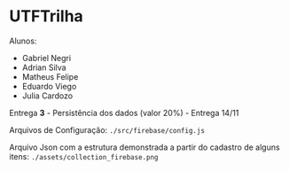 # UTFTrilha

Alunos:
- Gabriel Negri
- Adrian Silva
- Matheus Felipe
- Eduardo Viego
- Julia Cardozo

Entrega **3** - Persistência dos dados (valor 20%) - Entrega 14/11

Arquivos de Configuração: `./src/firebase/config.js`

Arquivo Json com a estrutura demonstrada a partir do cadastro de alguns itens: `./assets/collection_firebase.png`